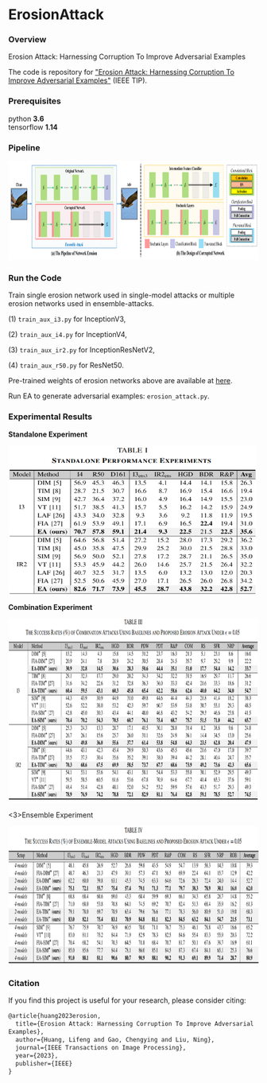 # ErosionAttack

### Overview

Erosion Attack: Harnessing Corruption To Improve Adversarial Examples

The code is repository for ["Erosion Attack: Harnessing Corruption To Improve Adversarial Examples"](https://ieeexplore.ieee.org/abstract/document/10102830) (IEEE TIP).


### Prerequisites

python **3.6**  
tensorflow **1.14**  

### Pipeline 
<img src="/figure/overview.png" width = "1000" height = "200" align=center/>

### Run the Code  
Train single erosion network used in single-model attacks or multiple erosion networks used in ensemble-attacks. 

(1) `train_aux_i3.py` for InceptionV3, 

(2) `train_aux_i4.py` for InceptionV4, 

(3) `train_aux_ir2.py` for InceptionResNetV2, 

(4) `train_aux_r50.py` for ResNet50. 

Pre-trained weights of erosion networks above are available at [here](https://drive.google.com/drive/folders/1hHoj7WX9EftMEqZ4sL50Ygiu6_41PJDV?usp=drive_link). 

Run EA to generate adversarial examples: `erosion_attack.py`.  

### Experimental Results

<b>Standalone Experiment</b>

<img src="/figure/exp1.png" width = "500" height = "300" align=center/>

<b>Combination Experiment</b>

<img src="/figure/exp2.png" width = "1000" height = "370" align=center/>

<3>Ensemble Experiment</b>

<img src="/figure/exp3.png" width = "1000" height = "280" align=center/>

### Citation
If you find this project is useful for your research, please consider citing:

	@article{huang2023erosion,
	  title={Erosion Attack: Harnessing Corruption To Improve Adversarial Examples},
	  author={Huang, Lifeng and Gao, Chengying and Liu, Ning},
	  journal={IEEE Transactions on Image Processing},
	  year={2023},
	  publisher={IEEE}
	}




